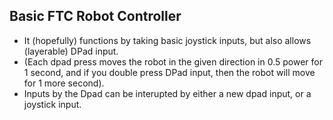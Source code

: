 ## Basic FTC Robot Controller
* It (hopefully) functions by taking basic joystick inputs, but also allows (layerable) DPad input.
* (Each dpad press moves the robot in the given direction in 0.5 power for 1 second, and if you double press DPad input, then the robot will move for 1 more second). 
* Inputs by the Dpad can be interupted by either a new dpad input, or a joystick input.